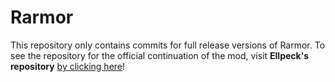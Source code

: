 # Rarmor

This repository only contains commits for full release versions of Rarmor.
To see the repository for the official continuation of the mod, visit **Ellpeck's repository** [by clicking here](https://github.com/Ellpeck/Rarmor)!
